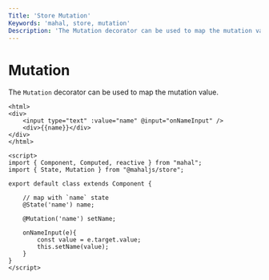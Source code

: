 ```yaml
---
Title: 'Store Mutation'
Keywords: 'mahal, store, mutation'
Description: 'The Mutation decorator can be used to map the mutation value.'
---
```


# Mutation

The `Mutation` decorator can be used to map the mutation value.

```
<html>
<div>
	<input type="text" :value="name" @input="onNameInput" />
    <div>{{name}}</div>
</div>
</html>

<script>
import { Component, Computed, reactive } from "mahal";
import { State, Mutation } from "@mahaljs/store";

export default class extends Component {

    // map with `name` state
    @State('name') name;

    @Mutation('name') setName;

    onNameInput(e){
        const value = e.target.value;
        this.setName(value);
    }
}
</script>

```